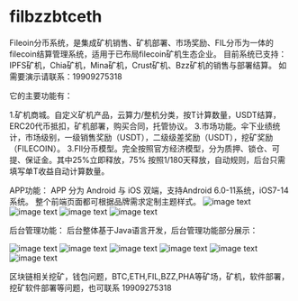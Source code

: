 # filbzzbtceth
Fileoin分币系统，是集成矿机销售、矿机部署、市场奖励、FIL分币为一体的filecoin结算管理系统，适用于已布局filecoin矿机生态企业。
目前系统已支持：IPFS矿机，Chia矿机，Mina矿机，Crust矿机、Bzz矿机的销售与部署结算。
如需要演示请联系：19909275318

它的主要功能有：

1.矿机商城。自定义矿机产品，云算力/整机分类，按T计算数量，USDT结算，ERC20代币抵扣，矿机部署，购买合同，托管协议。
3.市场功能。伞下业绩统计，市场级别，一级销售奖励（USDT），二级级差奖励（USDT），挖矿奖励（FILECOIN）。
3.FIl分币模型。完全按照官方经济模型，分为质押、锁仓、可提、保证金。其中25%立即释放，75% 按照1/180天释放，自动规则，后台只需填写单T收益自动计算数量。

APP功能：
APP 分为 Android 与 iOS 双端，支持Android 6.0-11系统，iOS7-14系统。
整个前端页面都可根据品牌需求定制主题样式。
![image text](https://note.youdao.com/yws/public/resource/bdc89b054801a47b3364253cc2685e9f/xmlnote/040FA707DA284ACBB006CFBA979DD7B4/6316)
![image text](https://note.youdao.com/yws/public/resource/bdc89b054801a47b3364253cc2685e9f/xmlnote/C61C19515AB24469A9181E33170AEDA8/6314)
![image text](https://note.youdao.com/yws/public/resource/bdc89b054801a47b3364253cc2685e9f/xmlnote/66A76C8E1A834CCBAF8619721ECD8789/6315)
![image text](https://note.youdao.com/yws/public/resource/bdc89b054801a47b3364253cc2685e9f/xmlnote/F57D9DF218774A29B1316E31AAA097B6/6317)



后台管理功能：
后台整体基于Java语言开发，后台管理功能部分展示：	

![image text](https://note.youdao.com/yws/public/resource/bdc89b054801a47b3364253cc2685e9f/xmlnote/47C4CAA384FB4885AE598AF114B279D8/6320)
![image text](https://note.youdao.com/yws/public/resource/bdc89b054801a47b3364253cc2685e9f/xmlnote/8FE032AA87DB4D17ADC1E9EF8B98F888/6322)
![image text](https://note.youdao.com/yws/public/resource/bdc89b054801a47b3364253cc2685e9f/xmlnote/04354FFFF1274A129CAA22CAFE2C6597/6321)
![image text](https://note.youdao.com/yws/public/resource/bdc89b054801a47b3364253cc2685e9f/xmlnote/391179D9A70F4BFA86AEF3182DEAB936/6319)
![image text](https://note.youdao.com/yws/public/resource/bdc89b054801a47b3364253cc2685e9f/xmlnote/D5C0DE78A2B94CA59450192DDC9D0789/6313)
![image text](https://note.youdao.com/yws/public/resource/bdc89b054801a47b3364253cc2685e9f/xmlnote/B79F805396A44A9385943B2329ED0203/6318)



区块链相关挖矿，钱包问题，BTC,ETH,FIL,BZZ,PHA等矿场，矿机，软件部署，挖矿软件部署等问题，也可联系 19909275318

